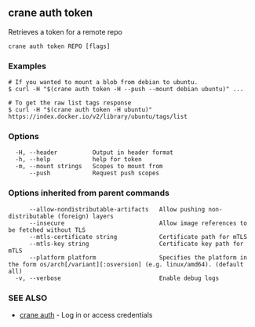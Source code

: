 ## crane auth token

Retrieves a token for a remote repo

```
crane auth token REPO [flags]
```

### Examples

```
# If you wanted to mount a blob from debian to ubuntu.
$ curl -H "$(crane auth token -H --push --mount debian ubuntu)" ...

# To get the raw list tags response
$ curl -H "$(crane auth token -H ubuntu)" https://index.docker.io/v2/library/ubuntu/tags/list

```

### Options

```
  -H, --header          Output in header format
  -h, --help            help for token
  -m, --mount strings   Scopes to mount from
      --push            Request push scopes
```

### Options inherited from parent commands

```
      --allow-nondistributable-artifacts   Allow pushing non-distributable (foreign) layers
      --insecure                           Allow image references to be fetched without TLS
      --mtls-certificate string            Certificate path for mTLS
      --mtls-key string                    Certificate key path for mTLS
      --platform platform                  Specifies the platform in the form os/arch[/variant][:osversion] (e.g. linux/amd64). (default all)
  -v, --verbose                            Enable debug logs
```

### SEE ALSO

* [crane auth](crane_auth.md)	 - Log in or access credentials

